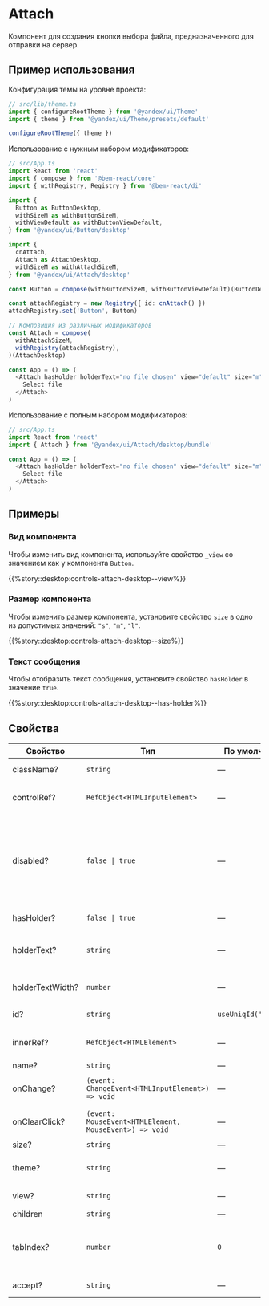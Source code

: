 # Attach



<!-- description:start -->
Компонент для создания кнопки выбора файла, предназначенного для отправки на сервер.
<!-- description:end -->

## Пример использования

Конфигурация темы на уровне проекта:

```ts
// src/lib/theme.ts
import { configureRootTheme } from '@yandex/ui/Theme'
import { theme } from '@yandex/ui/Theme/presets/default'

configureRootTheme({ theme })
```

Использование с нужным набором модификаторов:

```ts
// src/App.ts
import React from 'react'
import { compose } from '@bem-react/core'
import { withRegistry, Registry } from '@bem-react/di'

import {
  Button as ButtonDesktop,
  withSizeM as withButtonSizeM,
  withViewDefault as withButtonViewDefault,
} from '@yandex/ui/Button/desktop'

import {
  cnAttach,
  Attach as AttachDesktop,
  withSizeM as withAttachSizeM,
} from '@yandex/ui/Attach/desktop'

const Button = compose(withButtonSizeM, withButtonViewDefault)(ButtonDesktop)

const attachRegistry = new Registry({ id: cnAttach() })
attachRegistry.set('Button', Button)

// Композиция из различных модификаторов
const Attach = compose(
  withAttachSizeM,
  withRegistry(attachRegistry),
)(AttachDesktop)

const App = () => (
  <Attach hasHolder holderText="no file chosen" view="default" size="m">
    Select file
  </Attach>
)
```

Использование с полным набором модификаторов:

```ts
// src/App.ts
import React from 'react'
import { Attach } from '@yandex/ui/Attach/desktop/bundle'

const App = () => (
  <Attach hasHolder holderText="no file chosen" view="default" size="m">
    Select file
  </Attach>
)
```

## Примеры

### Вид компонента

Чтобы изменить вид компонента, используйте свойство `_view` со значением как у компонента `Button`.

{{%story::desktop:controls-attach-desktop--view%}}

### Размер компонента

Чтобы изменить размер компонента, установите свойство `size` в одно из допустимых значений: `"s"`, `"m"`, `"l"`.

{{%story::desktop:controls-attach-desktop--size%}}

### Текст сообщения

Чтобы отобразить текст сообщения, установите свойство `hasHolder` в значение `true`.

{{%story::desktop:controls-attach-desktop--has-holder%}}

## Свойства

<!-- props:start -->
| Свойство         | Тип                                                    | По умолчанию         | Описание                                                                                                                |
| ---------------- | ------------------------------------------------------ | -------------------- | ----------------------------------------------------------------------------------------------------------------------- |
| className?       | `string`                                               | —                    | Дополнительный className                                                                                                |
| controlRef?      | `RefObject<HTMLInputElement>`                          | —                    | Ссылка на DOM-элемент нативного контрола                                                                                |
| disabled?        | `false \| true`                                        | —                    | Неактивное состояние компонента. Состояние, при котором компонент отображается, но недоступен для действий пользователя |
| hasHolder?       | `false \| true`                                        | —                    | Наличие элемента `Holder`                                                                                               |
| holderText?      | `string`                                               | —                    | Текст внутри элемента `Holder`, когда файл не выбран                                                                    |
| holderTextWidth? | `number`                                               | —                    | Ширина текста внутри элемента `Holder`                                                                                  |
| id?              | `string`                                               | `useUniqId('xuniq')` | Уникальный id компонента                                                                                                |
| innerRef?        | `RefObject<HTMLElement>`                               | —                    | Ссылка на корневой DOM-элемент компонента                                                                               |
| name?            | `string`                                               | —                    | Имя компонента.                                                                                                         |
| onChange?        | `(event: ChangeEvent<HTMLInputElement>) => void`       | —                    | Обработчик, вызываемый при смене файла                                                                                  |
| onClearClick?    | `(event: MouseEvent<HTMLElement, MouseEvent>) => void` | —                    | Обработчик, вызываемый при очистке файла                                                                                |
| size?            | `string`                                               | —                    | Размер компонента                                                                                                       |
| theme?           | `string`                                               | —                    | Стилевое оформление компонента                                                                                          |
| view?            | `string`                                               | —                    | Внешний вид компонента                                                                                                  |
| children         | `string`                                               | —                    | Содержимое кнопки                                                                                                       |
| tabIndex?        | `number`                                               | `0`                  | Последовательность перехода между кнопками при нажатии на кнопку Tab                                                    |
| accept?          | `string`                                               | —                    | Допустимые типы файлов                                                                                                  |
<!-- props:end -->
